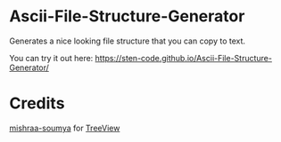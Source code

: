# Ascii-File-Structure-Generator
Generates a nice looking file structure that you can copy to text.

You can try it out here:
https://sten-code.github.io/Ascii-File-Structure-Generator/

# Credits
[mishraa-soumya](https://github.com/mishraa-soumya) for [TreeView](https://github.com/mishraa-soumya/treeView)
